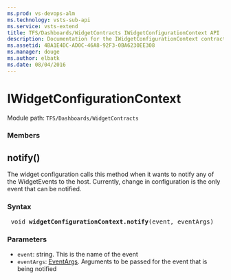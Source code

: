 ```yaml
---
ms.prod: vs-devops-alm
ms.technology: vsts-sub-api
ms.service: vsts-extend
title: TFS/Dashboards/WidgetContracts IWidgetConfigurationContext API | Extensions for Visual Studio Team Services
description: Documentation for the IWidgetConfigurationContext contract.
ms.assetid: 4BA1E4DC-AD0C-46A8-92F3-0BA6230EE308
ms.manager: douge
ms.author: elbatk
ms.date: 08/04/2016
---
```


# IWidgetConfigurationContext

Module path: `TFS/Dashboards/WidgetContracts`


### Members

## notify()

The widget configuration calls this method when it wants to notify any of the WidgetEvents to the host. 
Currently, change in configuration is the only event that can be notified. 


### Syntax
<pre class='syntax'>
 void <b>widgetConfigurationContext.notify</b>(event, eventArgs)
</pre>

### Parameters

* `event`: string. This is the name of the event
* `eventArgs`: [EventArgs](./EventArgs.md). Arguments to be passed for the event that is being notified
